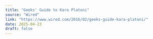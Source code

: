 ```yaml
---
title: "Geeks' Guide to Kara Platoni"
source: "Wired"
link: "https://www.wired.com/2016/02/geeks-guide-kara-platoni/"
date: 2025-04-23
draft: false
---
```

